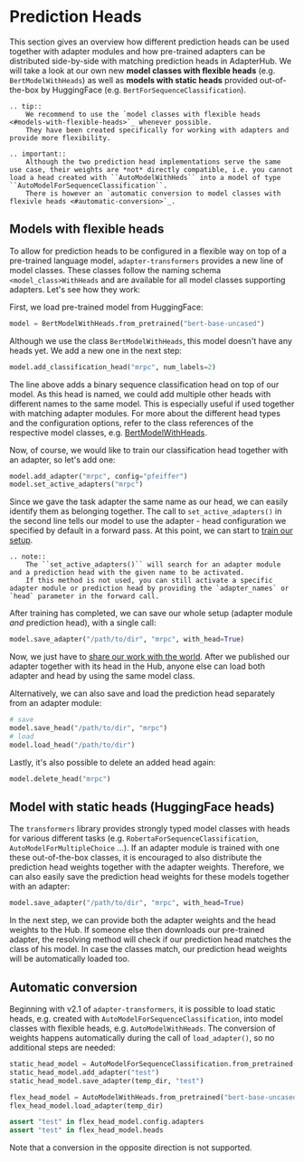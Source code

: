 # Prediction Heads

This section gives an overview how different prediction heads can be used together with adapter modules and how pre-trained adapters can be distributed side-by-side with matching prediction heads in AdapterHub.
We will take a look at our own new **model classes with flexible heads** (e.g. `BertModelWithHeads`) as well as **models with static heads** provided out-of-the-box by HuggingFace (e.g. `BertForSequenceClassification`).

```eval_rst
.. tip::
    We recommend to use the `model classes with flexible heads <#models-with-flexible-heads>`_ whenever possible.
    They have been created specifically for working with adapters and provide more flexibility.
```

```eval_rst
.. important::
    Although the two prediction head implementations serve the same use case, their weights are *not* directly compatible, i.e. you cannot load a head created with ``AutoModelWithHeds`` into a model of type ``AutoModelForSequenceClassification``.
    There is however an `automatic conversion to model classes with flexivle heads <#automatic-conversion>`_.
```

## Models with flexible heads

To allow for prediction heads to be configured in a flexible way on top of a pre-trained language model, `adapter-transformers` provides a new line of model classes.
These classes follow the naming schema `<model_class>WithHeads` and are available for all model classes supporting adapters. Let's see how they work:

First, we load pre-trained model from HuggingFace:
```python
model = BertModelWithHeads.from_pretrained("bert-base-uncased")
```

Although we use the class `BertModelWithHeads`, this model doesn't have any heads yet. We add a new one in the next step:
```python
model.add_classification_head("mrpc", num_labels=2)
```
The line above adds a binary sequence classification head on top of our model.
As this head is named, we could add multiple other heads with different names to the same model.
This is especially useful if used together with matching adapter modules.
For more about the different head types and the configuration options, refer to the class references of the respective model classes, e.g. [BertModelWithHeads](classes/models/bert.html#transformers.BertModelWithHeads).

Now, of course, we would like to train our classification head together with an adapter, so let's add one:
```python
model.add_adapter("mrpc", config="pfeiffer")
model.set_active_adapters("mrpc")
```

Since we gave the task adapter the same name as our head, we can easily identify them as belonging together.
The call to `set_active_adapters()` in the second line tells our model to use the adapter - head configuration we specified by default in a forward pass.
At this point, we can start to [train our setup](training.md).

```eval_rst
.. note::
    The ``set_active_adapters()`` will search for an adapter module and a prediction head with the given name to be activated.
    If this method is not used, you can still activate a specific adapter module or prediction head by providing the `adapter_names` or `head` parameter in the forward call.
```

After training has completed, we can save our whole setup (adapter module _and_ prediction head), with a single call:
```python
model.save_adapter("/path/to/dir", "mrpc", with_head=True)
```

Now, we just have to [share our work with the world](contributing.html#add-your-pre-trained-adapter).
After we published our adapter together with its head in the Hub, anyone else can load both adapter and head by using the same model class.

Alternatively, we can also save and load the prediction head separately from an adapter module:

```python
# save
model.save_head("/path/to/dir", "mrpc")
# load
model.load_head("/path/to/dir")
```

Lastly, it's also possible to delete an added head again:

```python
model.delete_head("mrpc")
```

## Model with static heads (HuggingFace heads)

The `transformers` library provides strongly typed model classes with heads for various different tasks (e.g. `RobertaForSequenceClassification`, `AutoModelForMultipleChoice` ...).
If an adapter module is trained with one these out-of-the-box classes, it is encouraged to also distribute the prediction head weights together with the adapter weights.
Therefore, we can also easily save the prediction head weights for these models together with an adapter:

```python
model.save_adapter("/path/to/dir", "mrpc", with_head=True)
```

In the next step, we can provide both the adapter weights and the head weights to the Hub.
If someone else then downloads our pre-trained adapter, the resolving method will check if our prediction head matches the class of his model.
In case the classes match, our prediction head weights will be automatically loaded too.

## Automatic conversion 

Beginning with v2.1 of `adapter-transformers`, it is possible to load static heads, e.g. created with `AutoModelForSequenceClassification`, into model classes with flexible heads, e.g. `AutoModelWithHeads`.
The conversion of weights happens automatically during the call of `load_adapter()`, so no additional steps are needed:
```python
static_head_model = AutoModelForSequenceClassification.from_pretrained("bert-base-uncased")
static_head_model.add_adapter("test")
static_head_model.save_adapter(temp_dir, "test")

flex_head_model = AutoModelWithHeads.from_pretrained("bert-base-uncased")
flex_head_model.load_adapter(temp_dir)

assert "test" in flex_head_model.config.adapters
assert "test" in flex_head_model.heads
```

Note that a conversion in the opposite direction is not supported.
